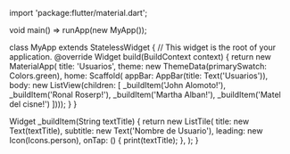 import 'package:flutter/material.dart';

 
void main() => runApp(new MyApp());

class MyApp extends StatelessWidget {
  // This widget is the root of your application.
  @override
  Widget build(BuildContext context) {
    return new MaterialApp(
        title: 'Usuarios',
        theme: new ThemeData(primarySwatch: Colors.green),
        home: Scaffold(
            appBar: AppBar(title: Text('Usuarios')),
            body: new ListView(children: [
              _buildItem('John Alomoto!'),
              _buildItem('Ronal Roserp!'),
              _buildItem('Martha Alban!'),
              _buildItem('Matel del cisne!')
            ])));
  }
}

Widget _buildItem(String textTitle) {
  return new ListTile(
    title: new Text(textTitle),
    subtitle: new Text('Nombre de Usuario'),
    leading: new Icon(Icons.person),
    onTap: () {
      print(textTitle);
    },
  );
}
